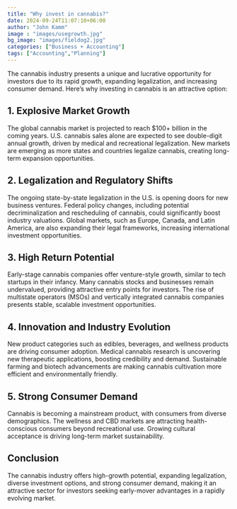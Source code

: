 ```yaml
---
title: "Why invest in cannabis?"
date: 2024-09-24T11:07:10+06:00
author: "John Kamm"
image : "images/usegrowth.jpg"
bg_image: "images/fieldog2.jpg"
categories: ["Business + Accounting"]
tags: ["Accounting","Planning"]
---
```


The cannabis industry presents a unique and lucrative opportunity for investors due to its rapid growth, expanding legalization, and increasing consumer demand. Here’s why investing in cannabis is an attractive option:

## 1. Explosive Market Growth
The global cannabis market is projected to reach $100+ billion in the coming years.
U.S. cannabis sales alone are expected to see double-digit annual growth, driven by medical and recreational legalization.
New markets are emerging as more states and countries legalize cannabis, creating long-term expansion opportunities.
## 2. Legalization and Regulatory Shifts
The ongoing state-by-state legalization in the U.S. is opening doors for new business ventures.
Federal policy changes, including potential decriminalization and rescheduling of cannabis, could significantly boost industry valuations.
Global markets, such as Europe, Canada, and Latin America, are also expanding their legal frameworks, increasing international investment opportunities.
## 3. High Return Potential
Early-stage cannabis companies offer venture-style growth, similar to tech startups in their infancy.
Many cannabis stocks and businesses remain undervalued, providing attractive entry points for investors.
The rise of multistate operators (MSOs) and vertically integrated cannabis companies presents stable, scalable investment opportunities.
## 4. Innovation and Industry Evolution
New product categories such as edibles, beverages, and wellness products are driving consumer adoption.
Medical cannabis research is uncovering new therapeutic applications, boosting credibility and demand.
Sustainable farming and biotech advancements are making cannabis cultivation more efficient and environmentally friendly.
## 5. Strong Consumer Demand
Cannabis is becoming a mainstream product, with consumers from diverse demographics.
The wellness and CBD markets are attracting health-conscious consumers beyond recreational use.
Growing cultural acceptance is driving long-term market sustainability.
## Conclusion
The cannabis industry offers high-growth potential, expanding legalization, diverse investment options, and strong consumer demand, making it an attractive sector for investors seeking early-mover advantages in a rapidly evolving market.